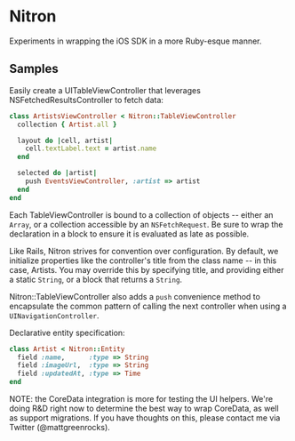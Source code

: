 Nitron
===================

Experiments in wrapping the iOS SDK in a more Ruby-esque manner.

Samples
------------

Easily create a UITableViewController that leverages
NSFetchedResultsController to fetch data:

```ruby
class ArtistsViewController < Nitron::TableViewController
  collection { Artist.all }

  layout do |cell, artist|
    cell.textLabel.text = artist.name
  end

  selected do |artist|
    push EventsViewController, :artist => artist
  end
end
```

Each TableViewController is bound to a collection of objects -- either
an `Array`, or a collection accessible by an `NSFetchRequest`. Be sure
to wrap the declaration in a block to ensure it is evaluated as late as
possible.

Like Rails, Nitron strives for convention over configuration. By
default, we initialize properties like the controller's title from the
class name -- in this case, Artists. You may override this by specifying
title, and providing either a static `String`, or a block that returns a
`String`.

Nitron::TableViewController also adds a `push` convenience method to
encapsulate the common pattern of calling the next controller when using a
`UINavigationController`.

Declarative entity specification:

```ruby
class Artist < Nitron::Entity
  field :name,      :type => String
  field :imageUrl,  :type => String
  field :updatedAt, :type => Time
end
```

NOTE: the CoreData integration is more for testing the UI helpers. We're
doing R&D right now to determine the best way to wrap CoreData, as well
as support migrations. If you have thoughts on this, please contact me
via Twitter (@mattgreenrocks).
